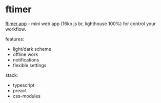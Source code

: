 # ftimer

[ftimer.app](https://ftimer.app) - mini web app (16kb js br, lighthouse 100%) for control your workflow.

features:
- light/dark scheme
- offline work
- notifications
- flexible settings

stack:
- typescript
- preact
- css-modules